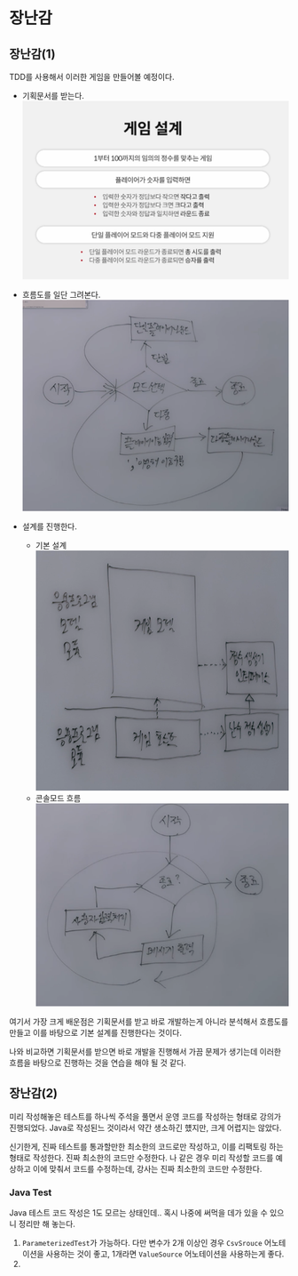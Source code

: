 # 장난감

## 장난감(1)

TDD를 사용해서 이러한 게임을 만들어볼 예정이다.

- 기획문서를 받는다.
![기획](attach/스크린샷%202021-04-23%20오전%207.31.34.png)

- 흐름도를 일단 그려본다.
![흐름도](attach/스크린샷%202021-04-23%20오전%207.34.50.png)

- 설계를 진행한다.
	- 기본 설계
	![기본 설계](attach/스크린샷%202021-04-23%20오전%207.40.09.png)
	- 콘솔모드 흐름
  ![콘솔 모드 흐름](attach/스크린샷%202021-04-23%20오전%207.42.57.png)

여기서 가장 크게 배운점은 기획문서를 받고 바로 개발하는게 아니라 분석해서 흐름도를 만들고 이를 바탕으로 기본 설계를 진행한다는 것이다. 

나와 비교하면 기획문서를 받으면 바로 개발을 진행해서 가끔 문제가 생기는데 이러한 흐름을 바탕으로 진행하는 것을 연습을 해야 될 것 같다.

## 장난감(2)

미리 작성해놓은 테스트를 하나씩 주석을 풀면서 운영 코드를 작성하는 형태로 강의가 진행되었다. Java로 작성된느 것이라서 약간 생소하긴 헀지만, 크게 어렵지는 않았다.

신기한게, 진짜 테스트를 통과할만한 최소한의 코드로만 작성하고, 이를 리팩토링 하는 형태로 작성한다. 진짜 최소한의 코드만 수정한다. 나 같은 경우 미리 작성할 코드를 예상하고 이에 맞춰서 코드를 수정하는데, 강사는 진짜 최소한의 코드만 수정한다.

### Java Test
Java 테스트 코드 작성은 1도 모르는 상태인데.. 혹시 나중에 써먹을 데가 있을 수 있으니 정리만 해 놓는다.

1. `ParameterizedTest`가 가능하다. 다만 변수가 2개 이상인 경우 `CsvSrouce` 어노테이션을 사용하는 것이 좋고, 1개라면 `ValueSource` 어노테이션을 사용하는게 좋다.
2. 
